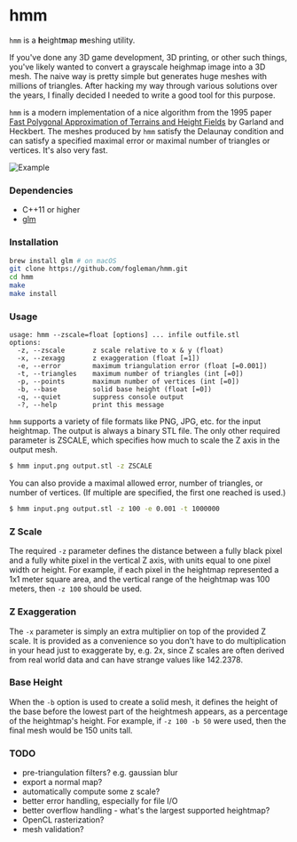 # hmm

`hmm` is a <b>h</b>eight<b>m</b>ap <b>m</b>eshing utility.

If you've done any 3D game development, 3D printing, or other such things,
you've likely wanted to convert a grayscale heighmap image into a 3D mesh. The
naive way is pretty simple but generates huge meshes with millions of
triangles. After hacking my way through various solutions over the years, I
finally decided I needed to write a good tool for this purpose.

`hmm` is a modern implementation of a nice algorithm from the 1995 paper
[Fast Polygonal Approximation of Terrains and Height Fields](http://mgarland.org/files/papers/scape.pdf)
by Garland and Heckbert. The meshes produced by `hmm` satisfy the Delaunay
condition and can satisfy a specified maximal error or maximal number of
triangles or vertices. It's also very fast.

![Example](https://i.imgur.com/2yNhUSV.png)

### Dependencies

- C++11 or higher
- [glm](https://glm.g-truc.net/0.9.9/index.html)

### Installation

```bash
brew install glm # on macOS
git clone https://github.com/fogleman/hmm.git
cd hmm
make
make install
```

### Usage

```
usage: hmm --zscale=float [options] ... infile outfile.stl
options:
  -z, --zscale       z scale relative to x & y (float)
  -x, --zexagg       z exaggeration (float [=1])
  -e, --error        maximum triangulation error (float [=0.001])
  -t, --triangles    maximum number of triangles (int [=0])
  -p, --points       maximum number of vertices (int [=0])
  -b, --base         solid base height (float [=0])
  -q, --quiet        suppress console output
  -?, --help         print this message
```

`hmm` supports a variety of file formats like PNG, JPG, etc. for the input
heightmap. The output is always a binary STL file. The only other required
parameter is ZSCALE, which specifies how much to scale the Z axis in the output
mesh.

```bash
$ hmm input.png output.stl -z ZSCALE
```

You can also provide a maximal allowed error, number of triangles, or number of
vertices. (If multiple are specified, the first one reached is used.)

```bash
$ hmm input.png output.stl -z 100 -e 0.001 -t 1000000
```

### Z Scale

The required `-z` parameter defines the distance between a fully black pixel and a fully white pixel in the vertical Z axis, with units equal to one pixel width or height. For example, if each pixel in the heightmap represented a 1x1 meter square area, and the vertical range of the heightmap was 100 meters, then `-z 100` should be used.

### Z Exaggeration

The `-x` parameter is simply an extra multiplier on top of the provided Z scale. It is provided as a convenience so you don't have to do multiplication in your head just to exaggerate by, e.g. 2x, since Z scales are often derived from real world data and can have strange values like 142.2378.

### Base Height

When the `-b` option is used to create a solid mesh, it defines the height of the base before the lowest part of the heightmesh appears, as a percentage of the heightmap's height. For example, if `-z 100 -b 50` were used, then the final mesh would be 150 units tall.

### TODO

- pre-triangulation filters? e.g. gaussian blur
- export a normal map?
- automatically compute some z scale?
- better error handling, especially for file I/O
- better overflow handling - what's the largest supported heightmap?
- OpenCL rasterization?
- mesh validation?
